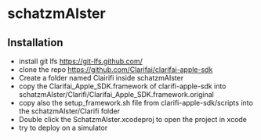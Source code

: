 # schatzmAIster
## Installation
- install git lfs https://git-lfs.github.com/
- clone the repo https://github.com/Clarifai/clarifai-apple-sdk
- Create a folder named Clairifi inside schatzmAIster
- copy the Clarifai_Apple_SDK.framework of clarifi-apple-sdk into schatzmAIster/Clarifi/Clarifai_Apple_SDK.framework.original
- copy also the setup_framework.sh file from clarifi-apple-sdk/scripts into the schatzmAIster/Clarifi folder
- Double click the SchatzmAIster.xcodeproj to open the project in xcode
- try to deploy on a simulator
